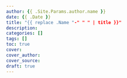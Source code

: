 ```yaml
---
author: {{ .Site.Params.author.name }}
date: {{ .Date }}
title: "{{ replace .Name "-" " " | title }}"
description: 
categories: []
tags: []
toc: true
cover:
cover_author:
cover_source:
draft: true
---
```

